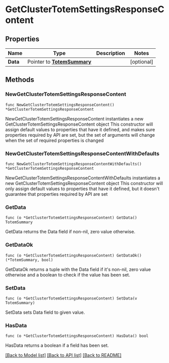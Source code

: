 # GetClusterTotemSettingsResponseContent

## Properties

Name | Type | Description | Notes
------------ | ------------- | ------------- | -------------
**Data** | Pointer to [**TotemSummary**](TotemSummary.md) |  | [optional] 

## Methods

### NewGetClusterTotemSettingsResponseContent

`func NewGetClusterTotemSettingsResponseContent() *GetClusterTotemSettingsResponseContent`

NewGetClusterTotemSettingsResponseContent instantiates a new GetClusterTotemSettingsResponseContent object
This constructor will assign default values to properties that have it defined,
and makes sure properties required by API are set, but the set of arguments
will change when the set of required properties is changed

### NewGetClusterTotemSettingsResponseContentWithDefaults

`func NewGetClusterTotemSettingsResponseContentWithDefaults() *GetClusterTotemSettingsResponseContent`

NewGetClusterTotemSettingsResponseContentWithDefaults instantiates a new GetClusterTotemSettingsResponseContent object
This constructor will only assign default values to properties that have it defined,
but it doesn't guarantee that properties required by API are set

### GetData

`func (o *GetClusterTotemSettingsResponseContent) GetData() TotemSummary`

GetData returns the Data field if non-nil, zero value otherwise.

### GetDataOk

`func (o *GetClusterTotemSettingsResponseContent) GetDataOk() (*TotemSummary, bool)`

GetDataOk returns a tuple with the Data field if it's non-nil, zero value otherwise
and a boolean to check if the value has been set.

### SetData

`func (o *GetClusterTotemSettingsResponseContent) SetData(v TotemSummary)`

SetData sets Data field to given value.

### HasData

`func (o *GetClusterTotemSettingsResponseContent) HasData() bool`

HasData returns a boolean if a field has been set.


[[Back to Model list]](../README.md#documentation-for-models) [[Back to API list]](../README.md#documentation-for-api-endpoints) [[Back to README]](../README.md)


